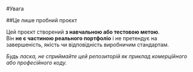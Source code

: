 #Увага

##Це лише пробний проєкт

Цей проєкт створений **з навчальною або тестовою метою**.  
Він **не є частиною реального портфоліо** і не претендує на завершеність, якість чи відповідність виробничим стандартам.

_Будь ласка, не сприймайте цей репозиторій як приклад комерційного або професійного коду._
